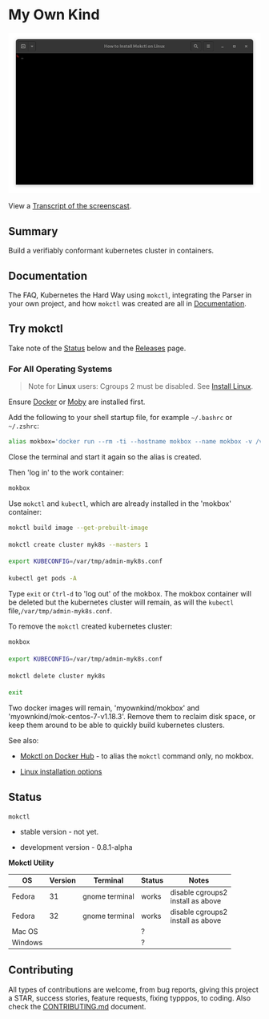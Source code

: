 # My Own Kind

![](docs/images/install-mokctl-linux.gif)

View a [Transcript of the screenscast](/cmdline-player/install-mokctl-linux.md).

## Summary

Build a verifiably conformant kubernetes cluster in containers.

## Documentation

The FAQ, Kubernetes the Hard Way using `mokctl`, integrating the Parser in your own project, and how `mokctl` was created are all in [Documentation](/docs/README.md).

## Try mokctl

Take note of the [Status](#status) below and the [Releases](https://github.com/mclarkson/my-own-kind/releases) page.

### For All Operating Systems

> Note for **Linux** users: Cgroups 2 must be disabled. See [Install Linux](/docs/install-linux.md).

Ensure [Docker](https://www.docker.com/get-started) or [Moby](https://github.com/moby/moby) are installed first.

Add the following to your shell startup file, for example `~/.bashrc` or `~/.zshrc`:

```bash
alias mokbox='docker run --rm -ti --hostname mokbox --name mokbox -v /var/run/docker.sock:/var/run/docker.sock -v /var/tmp:/var/tmp myownkind/mokbox'
```

Close the terminal and start it again so the alias is created.

Then 'log in' to the work container:

```bash
mokbox
```

Use `mokctl` and `kubectl`, which are already installed in the 'mokbox' container:

```bash
mokctl build image --get-prebuilt-image

mokctl create cluster myk8s --masters 1

export KUBECONFIG=/var/tmp/admin-myk8s.conf

kubectl get pods -A
```

Type `exit` or `Ctrl-d` to 'log out' of the mokbox. The mokbox container will be deleted but the kubernetes cluster will remain, as will the `kubectl` file,`/var/tmp/admin-myk8s.conf`.

To remove the `mokctl` created kubernetes cluster:

```bash
mokbox

export KUBECONFIG=/var/tmp/admin-myk8s.conf

mokctl delete cluster myk8s

exit

```

Two docker images will remain, 'myownkind/mokbox' and 'myownkind/mok-centos-7-v1.18.3'. Remove them to reclaim disk space, or keep them around to be able to quickly build kubernetes clusters.

See also:

* [Mokctl on Docker Hub](https://hub.docker.com/repository/docker/myownkind/mokctl) - to alias the `mokctl` command only, no mokbox.

* [Linux installation options](/docs/install-linux.md)

## Status

`mokctl`

* stable version - not yet.

* development version - 0.8.1-alpha

**Mokctl Utility**

| OS      | Version | Terminal       | Status | Notes                                 |
| ------- | ------- | -------------- | ------ | ------------------------------------- |
| Fedora  | 31      | gnome terminal | works  | disable cgroups2<br/>install as above |
| Fedora  | 32      | gnome terminal | works  | disable cgroups2<br/>install as above |
| Mac OS  |         |                | ?      |                                       |
| Windows |         |                | ?      |                                       |

## Contributing

All types of contributions are welcome, from bug reports, giving this project a STAR, success stories, feature requests, fixing typppos, to coding. Also check the [CONTRIBUTING.md](/CONTRIBUTING.md) document.
